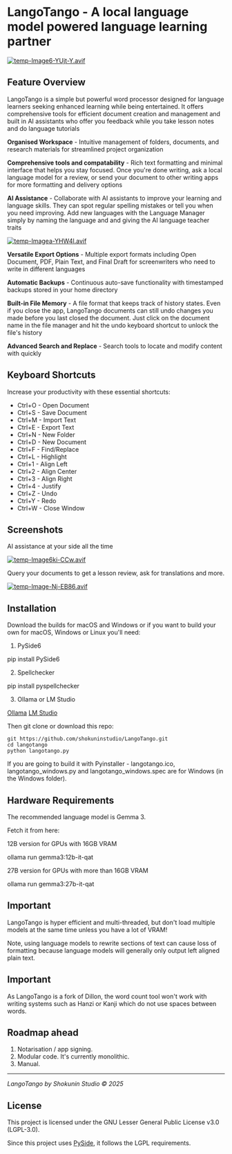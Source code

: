 # LangoTango - A local language model powered language learning partner

[![temp-Image6-YUjt-Y.avif](https://i.postimg.cc/ncq5tdfd/temp-Image6-YUjt-Y.avif)](https://postimg.cc/MvKt7mTR)

## Feature Overview

LangoTango is a simple but powerful word processor designed for language learners seeking enhanced learning while being entertained. It offers comprehensive tools for efficient document creation and management and built in AI assistants who offer you feedback while you take lesson notes and do language tutorials

**Organised Workspace** - Intuitive management of folders, documents, and research materials for streamlined project organization

**Comprehensive tools and compatability** - Rich text formatting and minimal interface that helps you stay focused. Once you're done writing, ask a local language model for a review, or send your document to other writing apps for more formatting and delivery options

**AI Assistance** - Collaborate with AI assistants to improve your learning and language skills. They can spot regular spelling mistakes or tell you when you need improving. Add new languages with the Language Manager simply by naming the language and and giving the AI language teacher traits

[![temp-Imagea-YHW4l.avif](https://i.postimg.cc/tC1rXBQ0/temp-Imagea-YHW4l.avif)](https://postimg.cc/zVrw7SGp)

**Versatile Export Options** - Multiple export formats including Open Document, PDF, Plain Text, and Final Draft for screenwriters who need to write in different languages

**Automatic Backups** - Continuous auto-save functionality with timestamped backups stored in your home directory

**Built-in File Memory** - A file format that keeps track of history states. Even if you close the app, LangoTango documents can still undo changes you made before you last closed the document. Just click on the document name in the file manager and hit the undo keyboard shortcut to unlock the file's history

**Advanced Search and Replace** - Search tools to locate and modify content with quickly

## Keyboard Shortcuts

Increase your productivity with these essential shortcuts:

- Ctrl+O - Open Document
- Ctrl+S - Save Document
- Ctrl+M - Import Text
- Ctrl+E - Export Text
- Ctrl+N - New Folder
- Ctrl+D - New Document
- Ctrl+F - Find/Replace
- Ctrl+L - Highlight
- Ctrl+1 - Align Left
- Ctrl+2 - Align Center
- Ctrl+3 - Align Right
- Ctrl+4 - Justify
- Ctrl+Z - Undo
- Ctrl+Y - Redo
- Ctrl+W - Close Window

## Screenshots

AI assistance at your side all the time

[![temp-Image6ki-CCw.avif](https://i.postimg.cc/c1DxqLZ9/temp-Image6ki-CCw.avif)](https://postimg.cc/HjyDXHrX)

Query your documents to get a lesson review, ask for translations and more.

[![temp-Image-Nj-EB86.avif](https://i.postimg.cc/YqhptBCp/temp-Image-Nj-EB86.avif)](https://postimg.cc/N5vhxVXV)

## Installation

Download the builds for macOS and Windows or if you want to build your own for macOS, Windows or Linux you'll need:

1. PySide6

pip install PySide6

2. Spellchecker

pip install pyspellchecker

3. Ollama or LM Studio

[Ollama](https://ollama.com/)
[LM Studio](https://lmstudio.ai/)


Then git clone or download this repo:

```
git https://github.com/shokuninstudio/LangoTango.git
cd langotango
python langotango.py
```

If you are going to build it with Pyinstaller - langotango.ico, langotango_windows.py and langotango_windows.spec are for Windows (in the Windows folder).

## Hardware Requirements

The recommended language model is Gemma 3.

Fetch it from here:

12B version for GPUs with 16GB VRAM

ollama run gemma3:12b-it-qat

27B version for GPUs with more than 16GB VRAM

ollama run gemma3:27b-it-qat

## Important

LangoTango is hyper efficient and multi-threaded, but don't load multiple models at the same time unless you have a lot of VRAM!

Note, using language models to rewrite sections of text can cause loss of formatting because language models will generally only output left aligned plain text. 

## Important

As LangoTango is a fork of Dillon, the word count tool won't work with writing systems such as Hanzi or Kanji which do not use spaces between words.

## Roadmap ahead

1. Notarisation / app signing.
2. Modular code. It's currently monolithic.
3. Manual.

---
*LangoTango by Shokunin Studio © 2025*

## License

This project is licensed under the GNU Lesser General Public License v3.0 (LGPL-3.0).

Since this project uses [PySide](https://doc.qt.io/qtforpython-6/licenses.html), it follows the LGPL requirements.
